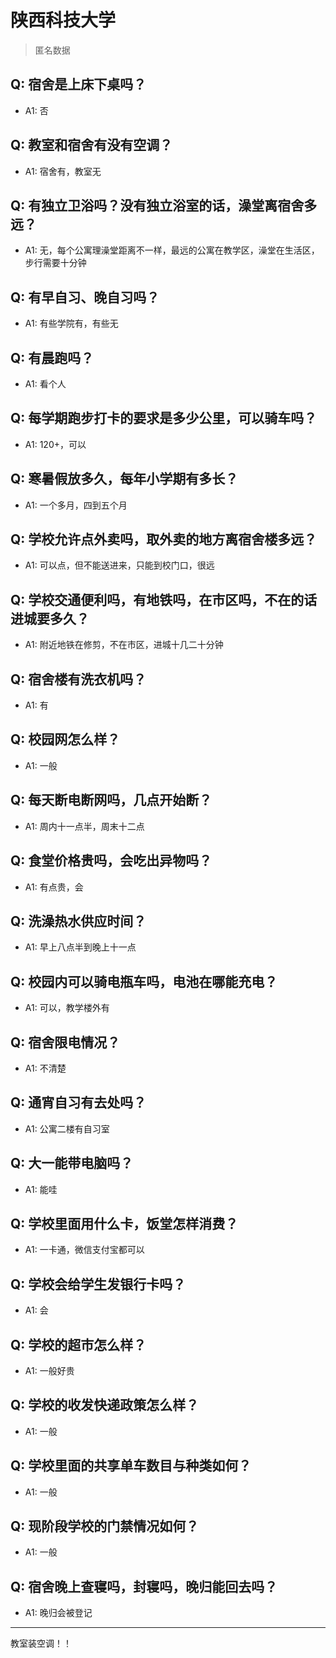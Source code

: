 # 陕西科技大学
> 匿名数据
## Q: 宿舍是上床下桌吗？
- A1: 否
## Q: 教室和宿舍有没有空调？
- A1: 宿舍有，教室无
## Q: 有独立卫浴吗？没有独立浴室的话，澡堂离宿舍多远？
- A1: 无，每个公寓理澡堂距离不一样，最远的公寓在教学区，澡堂在生活区，步行需要十分钟
## Q: 有早自习、晚自习吗？
- A1: 有些学院有，有些无
## Q: 有晨跑吗？
- A1: 看个人
## Q: 每学期跑步打卡的要求是多少公里，可以骑车吗？
- A1: 120+，可以
## Q: 寒暑假放多久，每年小学期有多长？
- A1: 一个多月，四到五个月
## Q: 学校允许点外卖吗，取外卖的地方离宿舍楼多远？
- A1: 可以点，但不能送进来，只能到校门口，很远
## Q: 学校交通便利吗，有地铁吗，在市区吗，不在的话进城要多久？
- A1: 附近地铁在修剪，不在市区，进城十几二十分钟
## Q: 宿舍楼有洗衣机吗？
- A1: 有
## Q: 校园网怎么样？
- A1: 一般
## Q: 每天断电断网吗，几点开始断？
- A1: 周内十一点半，周末十二点
## Q: 食堂价格贵吗，会吃出异物吗？
- A1: 有点贵，会
## Q: 洗澡热水供应时间？
- A1: 早上八点半到晚上十一点
## Q: 校园内可以骑电瓶车吗，电池在哪能充电？
- A1: 可以，教学楼外有
## Q: 宿舍限电情况？
- A1: 不清楚
## Q: 通宵自习有去处吗？
- A1: 公寓二楼有自习室
## Q: 大一能带电脑吗？
- A1: 能哇
## Q: 学校里面用什么卡，饭堂怎样消费？
- A1: 一卡通，微信支付宝都可以
## Q: 学校会给学生发银行卡吗？
- A1: 会
## Q: 学校的超市怎么样？
- A1: 一般好贵
## Q: 学校的收发快递政策怎么样？
- A1: 一般
## Q: 学校里面的共享单车数目与种类如何？
- A1: 一般
## Q: 现阶段学校的门禁情况如何？
- A1: 一般
## Q: 宿舍晚上查寝吗，封寝吗，晚归能回去吗？
- A1: 晚归会被登记
***
教室装空调！！